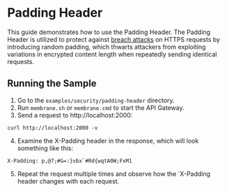 # Padding Header

This guide demonstrates how to use the Padding Header.
The Padding Header is utilized to protect against [breach attacks](https://nvd.nist.gov/vuln/detail/CVE-2013-3587) on HTTPS requests by introducing random padding, which thwarts attackers from exploiting variations in encrypted content length when repeatedly sending identical requests.
## Running the Sample

1. Go to the `examples/security/padding-header` directory.
2. Run `membrane.sh` or `membrane.cmd` to start the API Gateway.
3. Send a request to http://localhost:2000:
```
curl http://localhost:2000 -v
```
4. Examine the X-Padding header in the response, which will look something like this:

```X-Padding: p,@7;#G=:}vbx`#Rd{wqtA0W;FxM1```

5. Repeat the request multiple times and observe how the `X-Padding header changes with each request. 